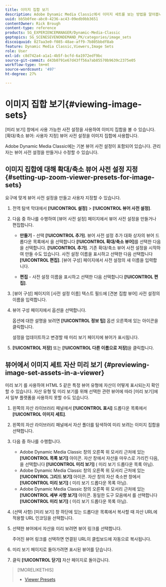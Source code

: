 ```yaml
---
title: 이미지 집합 보기
description: Adobe Dynamic Media Classic에서 이미지 세트를 보는 방법을 알아봅니다.
uuid: bb5b0fee-abc0-4236-ac43-09edb9bb3651
contentOwner: Rick Brough
content-type: reference
products: SG_EXPERIENCEMANAGER/Dynamic-Media-Classic
geptopics: SG_SCENESEVENONDEMAND_PK/categories/image_sets
discoiquuid: 027aa3e0-f085-48ae-aff9-7b805bbdf8ab
feature: Dynamic Media Classic,Viewers,Image Sets
role: User
exl-id: c8d742a4-a1a1-4b5f-bcfd-6a1972edf9bc
source-git-commit: d43b0791e67d43ff56a7ab85570b9639c2375e05
workflow-type: tm+mt
source-wordcount: '497'
ht-degree: 27%

---
```


# 이미지 집합 보기{#viewing-image-sets}

[미리 보기] 창에서 사용 가능한 사전 설정을 사용하여 이미지 집합을 볼 수 있습니다. [확대/축소 뷰어: 사용자 지정] 뷰어 사전 설정을 이미지 집합에 사용합니다.

Adobe Dynamic Media Classic에는 기본 뷰어 사전 설정이 포함되어 있습니다. 관리자는 뷰어 사전 설정을 만들거나 수정할 수 있습니다.

## 이미지 집합에 대해 확대/축소 뷰어 사전 설정 지정 {#setting-up-zoom-viewer-presets-for-image-sets}

요구에 맞게 뷰어 사전 설정을 만들고 사용자 지정할 수 있습니다.

1. 전역 탐색 막대에서 **[!UICONTROL 설정]** > **[!UICONTROL 뷰어 사전 설정]**.
1. 다음 중 하나를 수행하여 [뷰어 사전 설정] 페이지에서 뷰어 사전 설정을 만들거나 편집합니다.

   * **만들기** - 선택 **[!UICONTROL 추가]**. 뷰어 사전 설정 추가 대화 상자의 뷰어 드롭다운 목록에서 을 선택합니다 **[!UICONTROL 확대/축소 뷰어]**&#x200B;를 선택한 다음 을 선택합니다. **[!UICONTROL 추가]**. 기존 확대/축소 뷰어 사전 설정을 시작하여 만들 수도 있습니다. 사전 설정 이름을 표시하고 선택한 다음 선택합니다 **[!UICONTROL 편집]**. [뷰어 구성] 페이지에서 사전 설정의 새 이름을 입력합니다.

   * **편집** - 사전 설정 이름을 표시하고 선택한 다음 선택합니다 **[!UICONTROL 편집]**.

1. [뷰어 구성] 페이지의 [사전 설정 이름] 텍스트 필드에 [견본 집합 뷰어] 사전 설정의 이름을 입력합니다.
1. 뷰어 구성 페이지에서 옵션을 선택합니다.

   옵션에 대한 설명을 보려면 **[!UICONTROL 정보 팁]** 옵션 오른쪽에 있는 아이콘을 클릭합니다.

   설정을 업데이트하고 변경할 때 미리 보기 페이지에 뷰어가 표시됩니다.

1. **[!UICONTROL 저장]** 또는 **[!UICONTROL 다른 이름으로 저장]**&#x200B;을 클릭합니다.

## 뷰어에서 이미지 세트 자산 미리 보기 {#previewing-image-set-assets-in-a-viewer}

미리 보기 를 사용하여 HTML 5 같은 특정 뷰어 유형에 자산이 어떻게 표시되는지 확인할 수 있습니다. 자산 유형 및 미리 보기를 위해 선택한 관련 뷰어에 따라 [미리 보기]에서 일부 플랫폼을 사용하지 못할 수도 있습니다.

1. 왼쪽의 자산 라이브러리 패널에서 **[!UICONTROL 표시]** 드롭다운 목록에서 **[!UICONTROL 이미지 세트]**.
1. 왼쪽의 자산 라이브러리 패널에서 자산 폴더를 탐색하여 미리 보려는 이미지 집합을 선택합니다.
1. 다음 중 하나를 수행합니다.

   * Adobe Dynamic Media Classic 창의 오른쪽 위 모서리 근처에 있는 **[!UICONTROL 목록 보기]** 아이콘. 자산 창에서 자산을 마우스로 가리킨 다음, 을 선택합니다 **[!UICONTROL 미리 보기]** ( 미리 보기 드롭다운 목록 아님).
   * Adobe Dynamic Media Classic 창의 오른쪽 위 모서리 근처에 있는 **[!UICONTROL 그리드 보기]** 아이콘. 자산 창의 자산 축소판 창에서 **[!UICONTROL 미리 보기]** ( 미리 보기 드롭다운 목록 아님).
   * Adobe Dynamic Media Classic 창의 오른쪽 위 모서리 근처에 있는 **[!UICONTROL 세부 사항 보기]** 아이콘. 동일한 도구 모음에서 를 선택합니다 **[!UICONTROL 미리 보기]** ( 미리 보기 드롭다운 목록 아님).

1. (선택 사항) [미리 보기] 창 하단에 있는 드롭다운 목록에서 복사할 때 자산 URL에 적용할 URL 인코딩을 선택합니다.
1. 선택한 뷰어에서 자산을 미리 보려면 뷰어 링크를 선택합니다.

   주어진 뷰어 링크를 선택하면 연결된 URL이 클립보드에 자동으로 복사됩니다.

1. 미리 보기 페이지로 돌아가려면 표시된 뷰어를 닫습니다.
1. 클릭 **[!UICONTROL 닫기]** 자산 페이지로 돌아갑니다.

>[!MORELIKETHIS]
>
>* [Viewer Presets](application-setup.md#viewer_presets)

